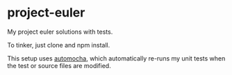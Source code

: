 project-euler
=============

My project euler solutions with tests.

To tinker, just clone and npm install.  

This setup uses [automocha](https://www.npmjs.org/package/automocha), which automatically re-runs my unit tests when the test or source files are modified.  

